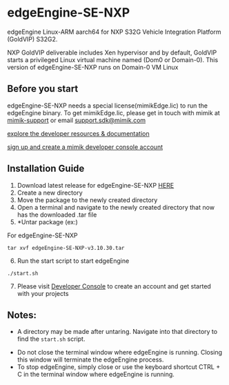 # edgeEngine-SE-NXP

edgeEngine Linux-ARM aarch64 for NXP S32G Vehicle Integration Platform (GoldVIP) S32G2.

NXP GoldVIP deliverable includes Xen hypervisor and by default, GoldVIP starts a privileged Linux virtual machine named 
(Dom0 or Domain-0). This version of edgeEngine-SE-NXP runs on Domain-0 VM Linux

## Before you start  

edgeEngine-SE-NXP needs a special license(mimikEdge.lic) to run the edgeEngine binary.
To get mimikEdge.lic, please get in touch with mimik at [mimik-support](https://developer.mimik.com/support/)
or email support.sdk@mimik.com

 [explore the developer resources & documentation](https://developer.mimik.com)
 
 [sign up and create a mimik developer console account](https://developer.mimik.com/console/create_account)


## Installation Guide
1. Download latest release for edgeEngine-SE-NXP  [HERE](https://github.com/edgeEngine/edgeEngine-SE-NXP)
2. Create a new directory
3. Move the package to the newly created directory 
4. Open a terminal and navigate to the newly created directory that now has the downloaded .tar file
5. *Untar package (ex:)

For edgeEngine-SE-NXP
```
tar xvf edgeEngine-SE-NXP-v3.10.30.tar
```


6. Run the start script to start edgeEngine
```
./start.sh
```
7. Please visit [Developer Console](https://developer.mimik.com/console/create_account) to create an account and get started with your projects


## Notes:
* A directory may be made after untaring. Navigate into that directory to find  the `start.sh` script.
- Do not close the terminal window where edgeEngine is running. Closing this window will terminate the edgeEngine process.
- To stop edgeEngine, simply close or use the keyboard shortcut CTRL + C in the terminal window where edgeEngine is running.



